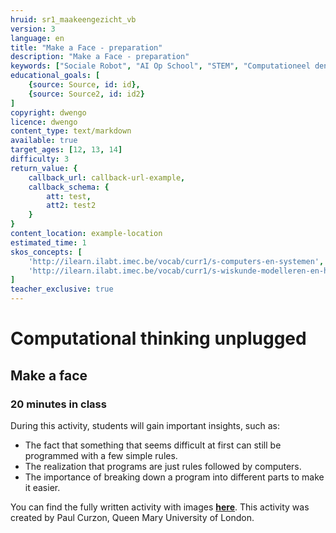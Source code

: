 ```yaml
---
hruid: sr1_maakeengezicht_vb
version: 3
language: en
title: "Make a Face - preparation"
description: "Make a Face - preparation"
keywords: ["Sociale Robot", "AI Op School", "STEM", "Computationeel denken", "Grafisch programmeren"]
educational_goals: [
    {source: Source, id: id}, 
    {source: Source2, id: id2}
]
copyright: dwengo
licence: dwengo
content_type: text/markdown
available: true
target_ages: [12, 13, 14]
difficulty: 3
return_value: {
    callback_url: callback-url-example,
    callback_schema: {
        att: test,
        att2: test2
    }
}
content_location: example-location
estimated_time: 1
skos_concepts: [
    'http://ilearn.ilabt.imec.be/vocab/curr1/s-computers-en-systemen', 
    'http://ilearn.ilabt.imec.be/vocab/curr1/s-wiskunde-modelleren-en-heuristiek'
]
teacher_exclusive: true
---
```

# Computational thinking unplugged
## Make a face
### 20 minutes in class

During this activity, students will gain important insights, such as:

* The fact that something that seems difficult at first can still be programmed with a few simple rules.
* The realization that programs are just rules followed by computers.
* The importance of breaking down a program into different parts to make it easier.

You can find the fully written activity with images [**here**](embed/maakeengezicht_activiteit.pdf "Activity 'Make a face'"). This activity was created by Paul Curzon, Queen Mary University of London.